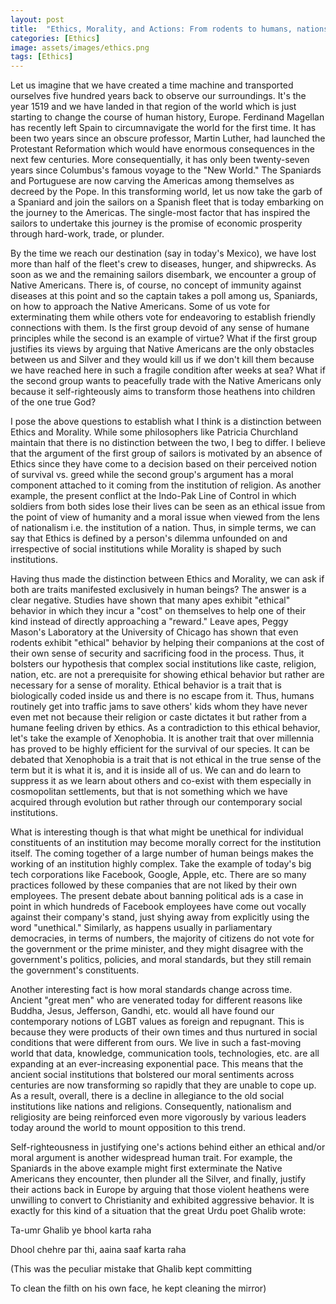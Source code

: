 ```yaml
---
layout: post
title:  "Ethics, Morality, and Actions: From rodents to humans, nations to companies, ancients to contemporaries"
categories: [Ethics]
image: assets/images/ethics.png
tags: [Ethics]
---
```

Let us imagine that we have created a time machine and transported ourselves five hundred years back to observe our surroundings. It's the year 1519 and we have landed in that region of the world which is just starting to change the course of human history, Europe. Ferdinand Magellan has recently left Spain to circumnavigate the world for the first time. It has been two years since an obscure professor, Martin Luther, had launched the Protestant Reformation which would have enormous consequences in the next few centuries. More consequentially, it has only been twenty-seven years since Columbus's famous voyage to the "New World." The Spaniards and Portuguese are now carving the Americas among themselves as decreed by the Pope. In this transforming world, let us now take the garb of a Spaniard and join the sailors on a Spanish fleet that is today embarking on the journey to the Americas. The single-most factor that has inspired the sailors to undertake this journey is the promise of economic prosperity through hard-work, trade, or plunder.

By the time we reach our destination (say in today's Mexico), we have lost more than half of the fleet's crew to diseases, hunger, and shipwrecks. As soon as we and the remaining sailors disembark, we encounter a group of Native Americans. There is, of course, no concept of immunity against diseases at this point and so the captain takes a poll among us, Spaniards, on how to approach the Native Americans. Some of us vote for exterminating them while others vote for endeavoring to establish friendly connections with them. Is the first group devoid of any sense of humane principles while the second is an example of virtue? What if the first group justifies its views by arguing that Native Americans are the only obstacles between us and Silver and they would kill us if we don't kill them because we have reached here in such a fragile condition after weeks at sea? What if the second group wants to peacefully trade with the Native Americans only because it self-righteously aims to transform those heathens into children of the one true God?

I pose the above questions to establish what I think is a distinction between Ethics and Morality. While some philosophers like Patricia Churchland maintain that there is no distinction between the two, I beg to differ. I believe that the argument of the first group of sailors is motivated by an absence of Ethics since they have come to a decision based on their perceived notion of survival vs. greed while the second group's argument has a moral component attached to it coming from the institution of religion. As another example, the present conflict at the Indo-Pak Line of Control in which soldiers from both sides lose their lives can be seen as an ethical issue from the point of view of humanity and a moral issue when viewed from the lens of nationalism i.e. the institution of a nation. Thus, in simple terms, we can say that Ethics is defined by a person's dilemma unfounded on and irrespective of social institutions while Morality is shaped by such institutions.

Having thus made the distinction between Ethics and Morality, we can ask if both are traits manifested exclusively in human beings? The answer is a clear negative. Studies have shown that many apes exhibit "ethical" behavior in which they incur a "cost" on themselves to help one of their kind instead of directly approaching a "reward." Leave apes, Peggy Mason's Laboratory at the University of Chicago has shown that even rodents exhibit "ethical" behavior by helping their companions at the cost of their own sense of security and sacrificing food in the process. Thus, it bolsters our hypothesis that complex social institutions like caste, religion, nation, etc. are not a prerequisite for showing ethical behavior but rather are necessary for a sense of morality. Ethical behavior is a trait that is biologically coded inside us and there is no escape from it. Thus, humans routinely get into traffic jams to save others' kids whom they have never even met not because their religion or caste dictates it but rather from a humane feeling driven by ethics. As a contradiction to this ethical behavior, let's take the example of Xenophobia. It is another trait that over millennia has proved to be highly efficient for the survival of our species. It can be debated that Xenophobia is a trait that is not ethical in the true sense of the term but it is what it is, and it is inside all of us. We can and do learn to suppress it as we learn about others and co-exist with them especially in cosmopolitan settlements, but that is not something which we have acquired through evolution but rather through our contemporary social institutions.

What is interesting though is that what might be unethical for individual constituents of an institution may become morally correct for the institution itself. The coming together of a large number of human beings makes the working of an institution highly complex. Take the example of today's big tech corporations like Facebook, Google, Apple, etc. There are so many practices followed by these companies that are not liked by their own employees. The present debate about banning political ads is a case in point in which hundreds of Facebook employees have come out vocally against their company's stand, just shying away from explicitly using the word "unethical." Similarly, as happens usually in parliamentary democracies, in terms of numbers, the majority of citizens do not vote for the government or the prime minister, and they might disagree with the government's politics, policies, and moral standards, but they still remain the government's constituents.

Another interesting fact is how moral standards change across time. Ancient "great men" who are venerated today for different reasons like Buddha, Jesus, Jefferson, Gandhi, etc. would all have found our contemporary notions of LGBT values as foreign and repugnant. This is because they were products of their own times and thus nurtured in social conditions that were different from ours. We live in such a fast-moving world that data, knowledge, communication tools, technologies, etc. are all expanding at an ever-increasing exponential pace. This means that the ancient social institutions that bolstered our moral sentiments across centuries are now transforming so rapidly that they are unable to cope up. As a result, overall, there is a decline in allegiance to the old social institutions like nations and religions. Consequently, nationalism and religiosity are being reinforced even more vigorously by various leaders today around the world to mount opposition to this trend.

Self-righteousness in justifying one's actions behind either an ethical and/or moral argument is another widespread human trait. For example, the Spaniards in the above example might first exterminate the Native Americans they encounter, then plunder all the Silver, and finally, justify their actions back in Europe by arguing that those violent heathens were unwilling to convert to Christianity and exhibited aggressive behavior. It is exactly for this kind of a situation that the great Urdu poet Ghalib wrote:

Ta-umr Ghalib ye bhool karta raha

Dhool chehre par thi, aaina saaf karta raha

(This was the peculiar mistake that Ghalib kept committing

To clean the filth on his own face, he kept cleaning the mirror)